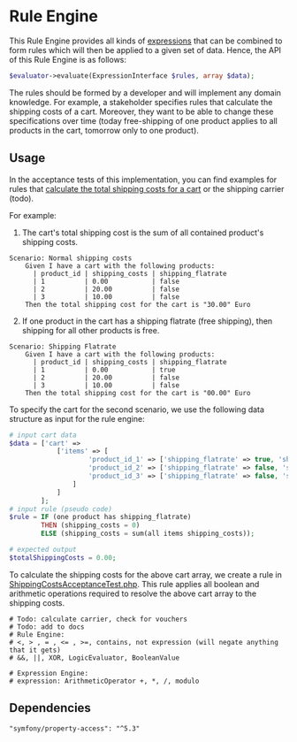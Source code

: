 # Rule Engine
This Rule Engine provides all kinds of [expressions](https://github.com/alexandrajulius/RuleEngine/tree/main/src/Expression) 
that can be combined to form rules
which will then be applied to a given set of data.
Hence, the API of this Rule Engine is as follows:
```php
$evaluator->evaluate(ExpressionInterface $rules, array $data);
```

The rules should be formed by a developer and will implement any domain knowledge. 
For example, a stakeholder specifies rules that calculate the shipping costs of a cart.
Moreover, they want to be able to change these specifications over time
(today free-shipping of one product applies to all products in the cart,
tomorrow only to one product).

## Usage
In the acceptance tests of this implementation, you can find examples for rules that 
[calculate the total shipping costs for a cart](https://github.com/alexandrajulius/RuleEngine/blob/main/tests/ShippingCostsAcceptanceTest.php#L80)
or the shipping carrier (todo).

For example:
1) The cart's total shipping cost is the sum of all contained product's shipping costs.
```behat
Scenario: Normal shipping costs
    Given I have a cart with the following products:
      | product_id | shipping_costs | shipping_flatrate
      | 1          | 0.00           | false
      | 2          | 20.00          | false
      | 3          | 10.00          | false
    Then the total shipping cost for the cart is "30.00" Euro
```
2) If one product in the cart has a shipping flatrate (free shipping), 
   then shipping for all other products is free.
```behat
Scenario: Shipping Flatrate
    Given I have a cart with the following products:
      | product_id | shipping_costs | shipping_flatrate
      | 1          | 0.00           | true
      | 2          | 20.00          | false
      | 3          | 10.00          | false
    Then the total shipping cost for the cart is "00.00" Euro
```

To specify the cart for the second scenario, 
we use the following data structure as input for the rule engine:
```php
# input cart data
$data = ['cart' => 
            ['items' => [
                    'product_id_1' => ['shipping_flatrate' => true, 'shipping_cost' => 0.00],
                    'product_id_2' => ['shipping_flatrate' => false, 'shipping_cost' => 20.00],
                    'product_id_3' => ['shipping_flatrate' => false, 'shipping_cost' => 10.00],
                ]
            ]
        ];
# input rule (pseudo code)        
$rule = IF (one product has shipping_flatrate)
        THEN (shipping_costs = 0) 
        ELSE (shipping_costs = sum(all items shipping_costs)); 

# expected output
$totalShippingCosts = 0.00;
```

To calculate the shipping costs for the above cart array, we create a rule in 
[ShippingCostsAcceptanceTest.php](https://github.com/alexandrajulius/RuleEngine/blob/main/tests/ShippingCostsAcceptanceTest.php#L80). 
This rule applies all boolean and arithmetic operations required to resolve the above 
cart array to the shipping costs.

    # Todo: calculate carrier, check for vouchers
    # Todo: add to docs
    # Rule Engine:
    # <, > , = , <= , >=, contains, not expression (will negate anything that it gets)
    # &&, ||, XOR, LogicEvaluator, BooleanValue

    # Expression Engine:
    # expression: ArithmeticOperator +, *, /, modulo

## Dependencies
```
"symfony/property-access": "^5.3"
```

